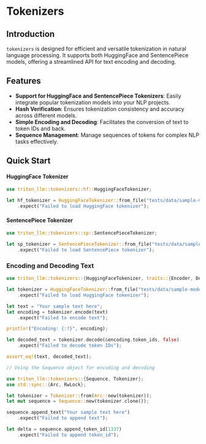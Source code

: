 # Tokenizers

## Introduction
`tokenizers` is designed for efficient and versatile tokenization in natural language processing. It supports both HuggingFace and SentencePiece models, offering a streamlined API for text encoding and decoding.

## Features
- **Support for HuggingFace and SentencePiece Tokenizers**: Easily integrate popular tokenization models into your NLP projects.
- **Hash Verification**: Ensures tokenization consistency and accuracy across different models.
- **Simple Encoding and Decoding**: Facilitates the conversion of text to token IDs and back.
- **Sequence Management**: Manage sequences of tokens for complex NLP tasks effectively.

## Quick Start

#### HuggingFace Tokenizer
```rust
use triton_llm::tokenizers::hf::HuggingFaceTokenizer;

let hf_tokenizer = HuggingFaceTokenizer::from_file("tests/data/sample-models/TinyLlama_v1.1/tokenizer.json")
    .expect("Failed to load HuggingFace tokenizer");
```

#### SentencePiece Tokenizer
```rust
use triton_llm::tokenizers::sp::SentencePieceTokenizer;

let sp_tokenizer = SentencePieceTokenizer::from_file("tests/data/sample-models/google-t5/t5-small/spiece.model")
    .expect("Failed to load SentencePiece tokenizer");
```

### Encoding and Decoding Text

```rust
use triton_llm::tokenizers::{HuggingFaceTokenizer, traits::{Encoder, Decoder}};

let tokenizer = HuggingFaceTokenizer::from_file("tests/data/sample-models/TinyLlama_v1.1/tokenizer.json")
    .expect("Failed to load HuggingFace tokenizer");

let text = "Your sample text here";
let encoding = tokenizer.encode(text)
    .expect("Failed to encode text");

println!("Encoding: {:?}", encoding);

let decoded_text = tokenizer.decode(&encoding.token_ids, false)
    .expect("Failed to decode token IDs");

assert_eq!(text, decoded_text);

// Using the Sequence object for encoding and decoding

use triton_llm::tokenizers::{Sequence, Tokenizer};
use std::sync::{Arc, RwLock};

let tokenizer = Tokenizer::from(Arc::new(tokenizer));
let mut sequence = Sequence::new(tokenizer.clone());

sequence.append_text("Your sample text here")
    .expect("Failed to append text");

let delta = sequence.append_token_id(1337)
    .expect("Failed to append token_id");
```